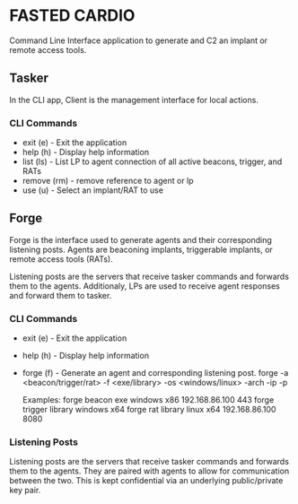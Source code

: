 # FASTED CARDIO
Command Line Interface application to generate and C2 an implant or remote access tools.

## Tasker
In the CLI app, Client is the management interface for local actions.

### CLI Commands
- exit (e) - Exit the application
- help (h) - Display help information
- list (ls) - List LP to agent connection of all active beacons, trigger, and RATs
- remove (rm) - remove reference to agent or lp
- use (u) - Select an implant/RAT to use

## Forge
Forge is the interface used to generate agents and their corresponding listening posts.
Agents are beaconing implants, triggerable implants, or remote access tools (RATs).

Listening posts are the servers that receive tasker commands and forwards them to the agents.
Additionaly, LPs are used to receive agent responses and forward them to tasker.

### CLI Commands
- exit (e) - Exit the application
- help (h) - Display help information
- forge (f) - Generate an agent and corresponding listening post.
    forge -a <beacon/trigger/rat> -f <exe/library> -os <windows/linux> -arch <arch> -ip <ip> -p <port>

    Examples:
    forge beacon exe windows x86 192.168.86.100 443
    forge trigger library windows x64
    forge rat library linux x64 192.168.86.100 8080


### Listening Posts
Listening posts are the servers that receive tasker commands and forwards them to the agents.  They are paired with agents to allow for communication between the two.
This is kept confidential via an underlying public/private key pair.